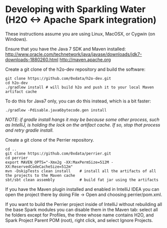 # Developing with Sparkling Water (H2O <-> Apache Spark integration)

These instructions assume you are using Linux, MacOSX, or Cygwin (on Windows).

Ensure that you have the Java 7 SDK and Maven installed:
http://www.oracle.com/technetwork/java/javase/downloads/jdk7-downloads-1880260.html
http://maven.apache.org

Create a git clone of the h2o-dev repository and build the software:

    git clone https://github.com/0xdata/h2o-dev.git
    cd h2o-dev
    ./gradlew install # will build h2o and push it to your local Maven artifact cache
    
To do this for Java7 only, you can do this instead, which is a bit faster:

    ./gradlew -Pdisable.java6bytecode.gen install



*NOTE: if gradle install hangs it may be because some other process, such as IntelliJ, is holding the lock on the artifact cache.  If so, stop that process and retry gradle install.*

Create a git clone of the Perrier repository.

    cd ..
    git clone https://github.com/0xdata/perrier.git
    cd perrier
    export MAVEN_OPTS="-Xmx2g -XX:MaxPermSize=512M -XX:ReservedCodeCacheSize=512m"
    mvn -DskipTests clean install    # install all the artifacts of all the projects to the Maven cache
    sbt/sbt clean assembly           # build fat jar using the artifacts
    
If you have the Maven plugin installed and enabled in IntelliJ IDEA you can open the project there by doing File ->  Open and choosing perrier/pom.xml.

If you want to build the Perrier project inside of IntelliJ without rebuilding all the base Spark modules you can disable them in the Maven tab: select all he folders except for Profiles, the three whose name contains H2O, and Spark Project Parent POM (root), right click, and select Ignore Projects.


